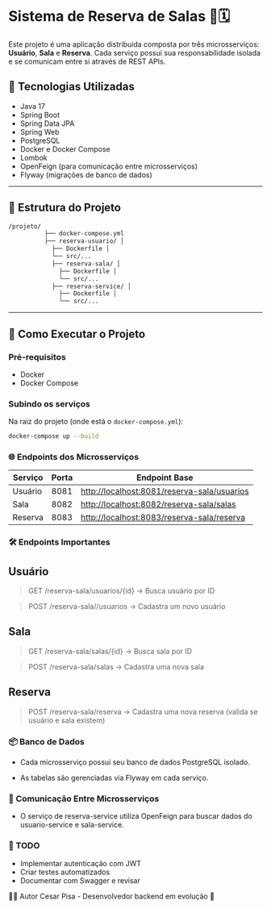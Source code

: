 # Sistema de Reserva de Salas 🏢🗓️

Este projeto é uma aplicação distribuída composta por três microsserviços: **Usuário**, **Sala** e **Reserva**. Cada serviço possui sua responsabilidade isolada e se comunicam entre si através de REST APIs.

## 🔧 Tecnologias Utilizadas

- Java 17
- Spring Boot
- Spring Data JPA
- Spring Web
- PostgreSQL
- Docker e Docker Compose
- Lombok
- OpenFeign (para comunicação entre microsserviços)
- Flyway (migrações de banco de dados)

---

## 📁 Estrutura do Projeto

```bash
/projeto/ 
          ├── docker-compose.yml 
          ├── reserva-usuario/ │ 
            ├── Dockerfile │ 
            └── src/... 
            ├── reserva-sala/ │ 
              ├── Dockerfile │ 
              └── src/... 
            ├── reserva-service/ │ 
              ├── Dockerfile │ 
              └── src/...
```

---

## 🚀 Como Executar o Projeto

### Pré-requisitos

- Docker
- Docker Compose

### Subindo os serviços

Na raiz do projeto (onde está o `docker-compose.yml`):

```bash
docker-compose up --build
```
### 🌐 Endpoints dos Microsserviços

| Serviço  | Porta | Endpoint Base                                     |
|----------|-------|---------------------------------------------------|
| Usuário  | 8081  | [http://localhost:8081/reserva-sala/usuarios](http://localhost:8081/reserva-sala/usuarios)             |
| Sala     | 8082  | [http://localhost:8082/reserva-sala/salas](http://localhost:8082/reserva-sala/salas)                   |
| Reserva  | 8083  | [http://localhost:8083/reserva-sala/reserva](http://localhost:8083/reserva-sala/reserva) |


### 🛠️ Endpoints Importantes
## Usuário
> GET /reserva-sala/usuarios/{id} → Busca usuário por ID

> POST /reserva-sala//usuarios → Cadastra um novo usuário

## Sala
> GET /reserva-sala/salas/{id} → Busca sala por ID

> POST /reserva-sala/salas → Cadastra uma nova sala

## Reserva
> POST /reserva-sala/reserva → Cadastra uma nova reserva (valida se usuário e sala existem)

### 📦 Banco de Dados
- Cada microsserviço possui seu banco de dados PostgreSQL isolado.

- As tabelas são gerenciadas via Flyway em cada serviço.

### 🧩 Comunicação Entre Microsserviços
- O serviço de reserva-service utiliza OpenFeign para buscar dados do usuario-service e sala-service.

### 📌 TODO
 - Implementar autenticação com JWT
 - Criar testes automatizados
 - Documentar com Swagger e revisar

 🧑‍💻 Autor
Cesar Pisa - Desenvolvedor backend em evolução 🚀